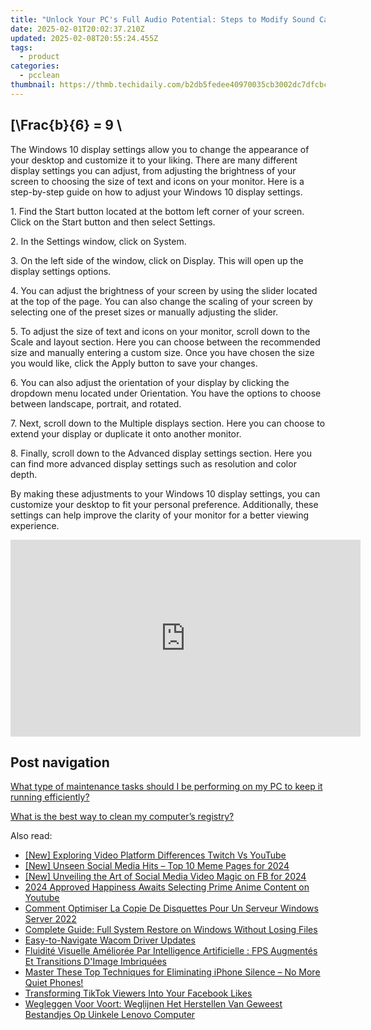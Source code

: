 ```yaml
---
title: "Unlock Your PC's Full Audio Potential: Steps to Modify Sound Card Settings - A Guide by YL Computing"
date: 2025-02-01T20:02:37.210Z
updated: 2025-02-08T20:55:24.455Z
tags:
  - product
categories:
  - pcclean
thumbnail: https://thmb.techidaily.com/b2db5fedee40970035cb3002dc7dfcbc1c0c6f7d7b80bea9905bc131bc260d6b.jpg
---
```


## \[\Frac{b}{6} = 9 \

The Windows 10 display settings allow you to change the appearance of your desktop and customize it to your liking. There are many different display settings you can adjust, from adjusting the brightness of your screen to choosing the size of text and icons on your monitor. Here is a step-by-step guide on how to adjust your Windows 10 display settings. 

1\. Find the Start button located at the bottom left corner of your screen. Click on the Start button and then select Settings.

2\. In the Settings window, click on System.

3\. On the left side of the window, click on Display. This will open up the display settings options. 

4\. You can adjust the brightness of your screen by using the slider located at the top of the page. You can also change the scaling of your screen by selecting one of the preset sizes or manually adjusting the slider.

5\. To adjust the size of text and icons on your monitor, scroll down to the Scale and layout section. Here you can choose between the recommended size and manually entering a custom size. Once you have chosen the size you would like, click the Apply button to save your changes.

6\. You can also adjust the orientation of your display by clicking the dropdown menu located under Orientation. You have the options to choose between landscape, portrait, and rotated.

7\. Next, scroll down to the Multiple displays section. Here you can choose to extend your display or duplicate it onto another monitor.

8\. Finally, scroll down to the Advanced display settings section. Here you can find more advanced display settings such as resolution and color depth. 

By making these adjustments to your Windows 10 display settings, you can customize your desktop to fit your personal preference. Additionally, these settings can help improve the clarity of your monitor for a better viewing experience.

<!-- affiliate ads begin -->
<iframe width="560" height="315" src="https://www.youtube.com/embed/U6lCtLUeROA?si=se6OFuis9JpcTGJf" title="YouTube video player" frameborder="0" allow="accelerometer; autoplay; clipboard-write; encrypted-media; gyroscope; picture-in-picture; web-share" referrerpolicy="strict-origin-when-cross-origin" allowfullscreen></iframe>
<!-- affiliate ads end -->

## Post navigation

[What type of maintenance tasks should I be performing on my PC to keep it running efficiently?](https://tools.techidaily.com/pcclean/products/)

[What is the best way to clean my computer’s registry?](https://tools.techidaily.com/pcclean/products/)

<ins class="adsbygoogle"
     style="display:block"
     data-ad-format="autorelaxed"
     data-ad-client="ca-pub-7571918770474297"
     data-ad-slot="1223367746"></ins>

<ins class="adsbygoogle"
     style="display:block"
     data-ad-client="ca-pub-7571918770474297"
     data-ad-slot="8358498916"
     data-ad-format="auto"
     data-full-width-responsive="true"></ins>

<span class="atpl-alsoreadstyle">Also read:</span>
<div><ul>
<li><a href="https://fox-cloud.techidaily.com/new-exploring-video-platform-differences-twitch-vs-youtube/"><u>[New] Exploring Video Platform Differences Twitch Vs YouTube</u></a></li>
<li><a href="https://facebook-video-content.techidaily.com/new-unseen-social-media-hits-top-10-meme-pages-for-2024/"><u>[New] Unseen Social Media Hits – Top 10 Meme Pages for 2024</u></a></li>
<li><a href="https://facebook-videos.techidaily.com/new-unveiling-the-art-of-social-media-video-magic-on-fb-for-2024/"><u>[New] Unveiling the Art of Social Media Video Magic on FB for 2024</u></a></li>
<li><a href="https://youtube-help.techidaily.com/2024-approved-happiness-awaits-selecting-prime-anime-content-on-youtube/"><u>2024 Approved Happiness Awaits Selecting Prime Anime Content on Youtube</u></a></li>
<li><a href="https://discover-fantastic.techidaily.com/comment-optimiser-la-copie-de-disquettes-pour-un-serveur-windows-server-2022/"><u>Comment Optimiser La Copie De Disquettes Pour Un Serveur Windows Server 2022</u></a></li>
<li><a href="https://discover-fantastic.techidaily.com/complete-guide-full-system-restore-on-windows-without-losing-files/"><u>Complete Guide: Full System Restore on Windows Without Losing Files</u></a></li>
<li><a href="https://driver-install.techidaily.com/easy-to-navigate-wacom-driver-updates/"><u>Easy-to-Navigate Wacom Driver Updates</u></a></li>
<li><a href="https://some-guidance.techidaily.com/fluidite-visuelle-amelioree-par-intelligence-artificielle-fps-augmentes-et-transitions-dimage-imbriquees/"><u>Fluidité Visuelle Améliorée Par Intelligence Artificielle : FPS Augmentés Et Transitions D'Image Imbriquées</u></a></li>
<li><a href="https://discover-fantastic.techidaily.com/master-these-top-techniques-for-eliminating-iphone-silence-no-more-quiet-phones/"><u>Master These Top Techniques for Eliminating iPhone Silence – No More Quiet Phones!</u></a></li>
<li><a href="https://facebook-videos.techidaily.com/transforming-tiktok-viewers-into-your-facebook-likes/"><u>Transforming TikTok Viewers Into Your Facebook Likes</u></a></li>
<li><a href="https://discover-fantastic.techidaily.com/wegleggen-voor-voort-weglijnen-het-herstellen-van-geweest-bestandjes-op-uinkele-lenovo-computer/"><u>Wegleggen Voor Voort: Weglijnen Het Herstellen Van Geweest Bestandjes Op Uinkele Lenovo Computer</u></a></li>
</ul></div>

